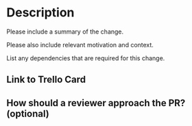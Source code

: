 # Description

Please include a summary of the change. 

Please also include relevant motivation and context. 

List any dependencies that are required for this change.

## Link to Trello Card

## How should a reviewer approach the PR? (optional)
